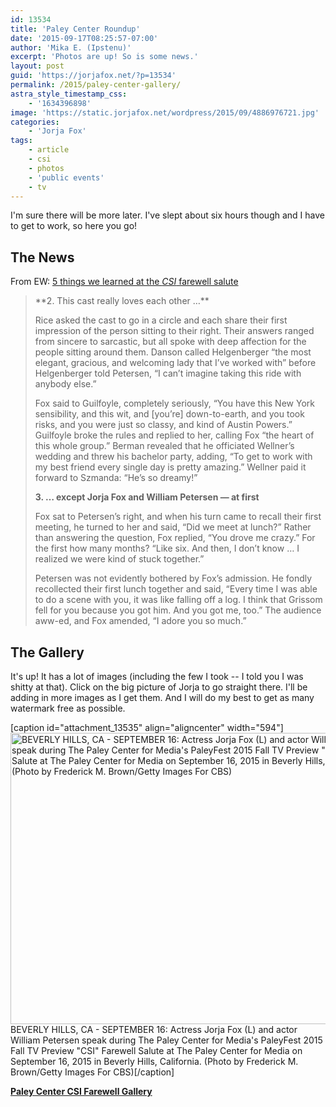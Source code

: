 ```yaml
---
id: 13534
title: 'Paley Center Roundup'
date: '2015-09-17T08:25:57-07:00'
author: 'Mika E. (Ipstenu)'
excerpt: 'Photos are up! So is some news.'
layout: post
guid: 'https://jorjafox.net/?p=13534'
permalink: /2015/paley-center-gallery/
astra_style_timestamp_css:
    - '1634396898'
image: 'https://static.jorjafox.net/wordpress/2015/09/4886976721.jpg'
categories:
    - 'Jorja Fox'
tags:
    - article
    - csi
    - photos
    - 'public events'
    - tv
---
```


I'm sure there will be more later. I've slept about six hours though and I have to get to work, so here you go!

## The News

From EW: <a href="http://www.ew.com/article/2015/09/17/paleyfest-csi-panel-farewell-salute">5 things we learned at the _CSI_ farewell salute</a>

<blockquote>**2. This cast really loves each other …**

Rice asked the cast to go in a circle and each share their first impression of the person sitting to their right. Their answers ranged from sincere to sarcastic, but all spoke with deep affection for the people sitting around them. Danson called Helgenberger “the most elegant, gracious, and welcoming lady that I’ve worked with” before Helgenberger told Petersen, “I can’t imagine taking this ride with anybody else.”

Fox said to Guilfoyle, completely seriously, “You have this New York sensibility, and this wit, and [you’re] down-to-earth, and you took risks, and you were just so classy, and kind of Austin Powers.” Guilfoyle broke the rules and replied to her, calling Fox “the heart of this whole group.” Berman revealed that he officiated Wellner’s wedding and threw his bachelor party, adding, “To get to work with my best friend every single day is pretty amazing.” Wellner paid it forward to Szmanda: “He’s so dreamy!”

**3. … except Jorja Fox and William Petersen — at first**

Fox sat to Petersen’s right, and when his turn came to recall their first meeting, he turned to her and said, “Did we meet at lunch?” Rather than answering the question, Fox replied, “You drove me crazy.” For the first how many months? “Like six. And then, I don’t know … I realized we were kind of stuck together.”

Petersen was not evidently bothered by Fox’s admission. He fondly recollected their first lunch together and said, “Every time I was able to do a scene with you, it was like falling off a log. I think that Grissom fell for you because you got him. And you got me, too.” The audience aww-ed, and Fox amended, “I adore you so much.”</blockquote>

## The Gallery

It's up! It has a lot of images (including the few I took -- I told you I was shitty at that). Click on the big picture of Jorja to go straight there. I'll be adding in more images as I get them. And I will do my best to get as many watermark free as possible.

[caption id="attachment_13535" align="aligncenter" width="594"]<a href="https://jorjafox.net/gallery/pub/csi/20150916-paley/"><img class="size-full wp-image-13535" src="//jfo-static.net/wordpress/2015/09/488697672.jpg" alt="BEVERLY HILLS, CA - SEPTEMBER 16: Actress Jorja Fox (L) and actor William Petersen speak during The Paley Center for Media's PaleyFest 2015 Fall TV Preview &quot;CSI&quot; Farewell Salute at The Paley Center for Media on September 16, 2015 in Beverly Hills, California.  (Photo by Frederick M. Brown/Getty Images For CBS)" width="594" height="466" /></a> BEVERLY HILLS, CA - SEPTEMBER 16: Actress Jorja Fox (L) and actor William Petersen speak during The Paley Center for Media's PaleyFest 2015 Fall TV Preview "CSI" Farewell Salute at The Paley Center for Media on September 16, 2015 in Beverly Hills, California. (Photo by Frederick M. Brown/Getty Images For CBS)[/caption]

**<a href="https://jorjafox.net/gallery/pub/csi/20150916-paley/">Paley Center CSI Farewell Gallery</a>**
